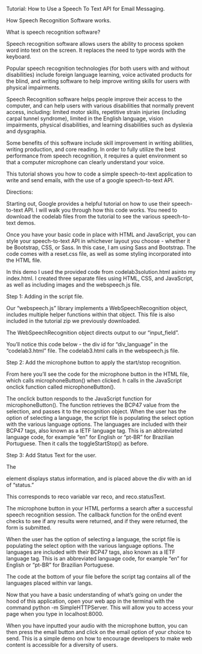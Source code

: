 Tutorial: 
How to Use a Speech To Text API for Email Messaging. 

How Speech Recognition Software works.

What is speech recognition software?

Speech recognition software allows users the ability to process spoken word into text on the screen. It replaces the need to type words with the keyboard.

Popular speech recognition technologies (for both users with and without disabilities) include foreign language learning, voice activated products for the blind, and writing software to help improve writing skills for users with physical impairments.
 
Speech Recognition software helps people improve their access to the computer, and can help users with various disabilities that normally prevent access, including: limited motor skills, repetitive strain injuries (including carpal tunnel syndrome), limited in the English language, vision impairments, physical disabilities, and learning disabilities such as dyslexia and dysgraphia.

Some benefits of this software include skill improvement in writing abilities, writing production, and core reading. In order to fully utilize the best performance from speech recognition, it requires a quiet environment so that a computer microphone can clearly understand your voice.

This tutorial shows you how to code a simple speech-to-text application to write and send emails, with the use of a google speech-to-text API. 

Directions:

Starting out, Google provides a helpful tutorial on how to use their speech-to-text API. I will walk you through how this code works. You need to download the codelab files from the tutorial to see the various speech-to-text demos.

Once you have your basic code in place with HTML and JavaScript, you can style your speech-to-text API in whichever layout you choose - whether it be Bootstrap, CSS, or Sass. In this case, I am using Sass and Bootstrap. The code comes with a reset.css file, as well as some styling incorporated into the HTML file. 

In this demo I used the provided code from codelab3solution.html asinto my index.html. I created three separate files using HTML, CSS, and JavaScript, as well as including images and the webspeech.js file.  



Step 1: Adding in the script file. 

Our “webspeech.js” library implements a WebSpeechRecognition object, includes multiple helper functions within that object. This file is also included in the tutorial zip we previously downloaded.

The WebSpeechRecognition object directs output to our “input_field”.

You’ll notice this code below - the div id for “div_language” in the “codelab3.html” file. The codelab3.html calls in the webspeech.js file.

Step 2: Add the microphone button to apply the start/stop recognition.

From here you’ll see the code for the microphone button in the HTML file, which calls microphoneButton() when clicked. h calls in the JavaScript onclick function called microphoneButton().


The onclick button responds to the JavaScript function for microphoneButton(). The function retrieves the BCP47 value from the selection, and passes it to the recognition object. When the user has the option of selecting a language, the script file is populating the select option with the various language options. The languages are included with their BCP47 tags, also known as a IETF language tag. This is an abbreviated language code, for example “en” for English or “pt-BR” for Brazilian Portuguese. Then it calls the toggleStartStop() as before. 


Step 3: Add Status Text for the user.

The <code><div></code> element displays status information, and is placed above the div with an id of “status.” 

This corresponds to reco variable var reco, and reco.statusText.
  
The microphone button in your HTML performs a search after a successful speech recognition session. The callback function for the onEnd event checks to see if any results were returned, and if they were returned, the form is submitted.

When the user has the option of selecting a language, the script file is populating the select option with the various language options. The languages are included with their BCP47 tags, also known as a IETF language tag. This is an abbreviated language code, for example “en” for English or “pt-BR” for Brazilian Portuguese. 

The code at the bottom of your file before the script tag contains all of the languages placed within var langs.


Now that you have a basic understanding of what’s going on under the hood of this application, open your web app in the terminal with the command python -m SimpleHTTPServer. This will allow you to access your page when you type in localhost:8000. 

When you have inputted your audio with the microphone button, you can then press the email button and click on the email option of your choice to send. This is a simple demo on how to encourage developers to make web content is accessible for a diversity of users. 

















